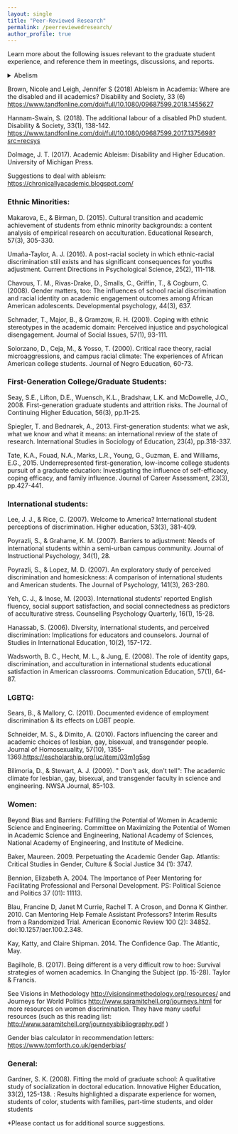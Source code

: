 ```yaml
---
layout: single
title: "Peer-Reviewed Research"
permalink: /peerreviewedresearch/
author_profile: true
---
```


Learn more about the following issues relevant to the graduate student experience, and reference them in meetings, discussions, and reports. 

<details>
  <summary>
    Abelism
  </summary>
<ul>
  <li> .</li>
  <li> . </li>
</ul>  </details>

Brown, Nicole and Leigh, Jennifer S (2018) Ableism in Academia: Where are the disabled and ill academics? Disability and Society, 33 (6) https://www.tandfonline.com/doi/full/10.1080/09687599.2018.1455627 

Hannam-Swain, S. (2018). The additional labour of a disabled PhD student. Disability & Society, 33(1), 138-142. https://www.tandfonline.com/doi/full/10.1080/09687599.2017.1375698?src=recsys 

Dolmage, J. T. (2017). Academic Ableism: Disability and Higher Education. University of Michigan Press. 

Suggestions to deal with ableism: https://chronicallyacademic.blogspot.com/ 

### Ethnic Minorities:
Makarova, E., & Birman, D. (2015). Cultural transition and academic achievement of students from ethnic minority backgrounds: a content analysis of empirical research on acculturation. Educational Research, 57(3), 305-330.

Umaña-Taylor, A. J. (2016). A post-racial society in which ethnic-racial discrimination still exists and has significant consequences for youths adjustment. Current Directions in Psychological Science, 25(2), 111-118.

Chavous, T. M., Rivas-Drake, D., Smalls, C., Griffin, T., & Cogburn, C. (2008). Gender matters, too: The influences of school racial discrimination and racial identity on academic engagement outcomes among African American adolescents. Developmental psychology, 44(3), 637.

Schmader, T., Major, B., & Gramzow, R. H. (2001). Coping with ethnic stereotypes in the academic domain: Perceived injustice and psychological disengagement. Journal of Social Issues, 57(1), 93-111.

Solorzano, D., Ceja, M., & Yosso, T. (2000). Critical race theory, racial microaggressions, and campus racial climate: The experiences of African American college students. Journal of Negro Education, 60-73.

### First-Generation College/Graduate Students:

Seay, S.E., Lifton, D.E., Wuensch, K.L., Bradshaw, L.K. and McDowelle, J.O., 2008. First-generation graduate students and attrition risks. The Journal of Continuing Higher Education, 56(3), pp.11-25.

Spiegler, T. and Bednarek, A., 2013. First-generation students: what we ask, what we know and what it means: an international review of the state of research. International Studies in Sociology of Education, 23(4), pp.318-337.

Tate, K.A., Fouad, N.A., Marks, L.R., Young, G., Guzman, E. and Williams, E.G., 2015. Underrepresented first-generation, low-income college students pursuit of a graduate education: Investigating the influence of self-efficacy, coping efficacy, and family influence. Journal of Career Assessment, 23(3), pp.427-441.

### International students:

Lee, J. J., & Rice, C. (2007). Welcome to America? International student perceptions of discrimination. Higher education, 53(3), 381-409.

Poyrazli, S., & Grahame, K. M. (2007). Barriers to adjustment: Needs of international students within a semi-urban campus community. Journal of Instructional Psychology, 34(1), 28.

Poyrazli, S., & Lopez, M. D. (2007). An exploratory study of perceived discrimination and homesickness: A comparison of international students and American students. The Journal of Psychology, 141(3), 263-280.

Yeh, C. J., & Inose, M. (2003). International students' reported English fluency, social support satisfaction, and social connectedness as predictors of acculturative stress. Counselling Psychology Quarterly, 16(1), 15-28.

Hanassab, S. (2006). Diversity, international students, and perceived discrimination: Implications for educators and counselors. Journal of Studies in International Education, 10(2), 157-172.

Wadsworth, B. C., Hecht, M. L., & Jung, E. (2008). The role of identity gaps, discrimination, and acculturation in international students educational satisfaction in American classrooms. Communication Education, 57(1), 64-87.

### LGBTQ:

Sears, B., & Mallory, C. (2011). Documented evidence of employment discrimination & its effects on LGBT people.

Schneider, M. S., & Dimito, A. (2010). Factors influencing the career and academic choices of lesbian, gay, bisexual, and transgender people. Journal of Homosexuality, 57(10), 1355-1369.https://escholarship.org/uc/item/03m1g5sg 

Bilimoria, D., & Stewart, A. J. (2009). " Don't ask, don't tell": The academic climate for lesbian, gay, bisexual, and transgender faculty in science and engineering. NWSA Journal, 85-103. 


### Women:

Beyond Bias and Barriers: Fulfilling the Potential of Women in Academic Science and Engineering. Committee on Maximizing the Potential of Women in Academic Science and Engineering, National Academy of Sciences, National Academy of Engineering, and Institute of Medicine.

Baker, Maureen. 2009. Perpetuating the Academic Gender Gap. Atlantis: Critical Studies in Gender, Culture & Social Justice 34 (1): 3747.

Bennion, Elizabeth A. 2004. The Importance of Peer Mentoring for Facilitating Professional and Personal Development. PS: Political Science and Politics 37 (01): 11113.

Blau, Francine D, Janet M Currie, Rachel T. A Croson, and Donna K Ginther. 2010. Can Mentoring Help Female Assistant Professors? Interim Results from a Randomized Trial. American Economic Review 100 (2): 34852. doi:10.1257/aer.100.2.348.

Kay, Katty, and Claire Shipman. 2014. The Confidence Gap. The Atlantic, May.

Bagilhole, B. (2017). Being different is a very difficult row to hoe: Survival strategies of women academics. In Changing the Subject (pp. 15-28). Taylor & Francis.

See Visions in Methodology http://visionsinmethodology.org/resources/ and Journeys for World Politics http://www.saramitchell.org/journeys.html for more resources on women discrimination. They have many useful resources (such as this reading list: http://www.saramitchell.org/journeysbibliography.pdf )

Gender bias calculator in recommendation letters: https://www.tomforth.co.uk/genderbias/ 

### General:
Gardner, S. K. (2008). Fitting the mold of graduate school: A qualitative study of socialization in doctoral education. Innovative Higher Education, 33(2), 125-138. : Results highlighted a disparate experience for women, students of color, students with families, part-time students, and older students

*Please contact us for additional source suggestions.
